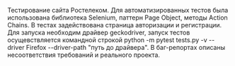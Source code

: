Тестирование сайта Ростелеком.
Для автоматизированных тестов была использована библиотека Selenium, паттерн Page Object, методы Action Chains.
В тестах задействована страница авторизации и регистрации.
Для запуска необходим драйвер geckodriver, запуск тестов осущевствляется командной строкой python -m pytest tests.py -v --driver Firefox --driver-path "путь до драйвера".
В баг-репортах описаны несоответствия требований и реального проекта.
